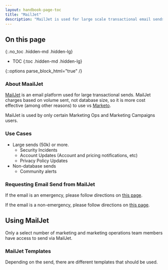 ```yaml
---
layout: handbook-page-toc
title: "MailJet"
description: "MailJet is used for large scale transactional email sends"
---
```


<link rel="stylesheet" type="text/css" href="/stylesheets/biztech.css" />

## On this page
{:.no_toc .hidden-md .hidden-lg}

- TOC
{:toc .hidden-md .hidden-lg}

{::options parse_block_html="true" /}


### About MaailJet
[MailJet](https://www.mailjet.com/) is an email platform used for large transactional sends. MailJet charges based on volume sent, not database size, so it is more cost effective (among other reasons) to use vs [Marketo](/handbook/marketing/marketing-operations/marketo/).

MailJet is used by only certain Marketing Ops and Marketing Campaigns users. 

### Use Cases
- Large sends (50k) or more.
     - Security Incidents
     - Account Updates (Account and pricing notifications, etc)
     - Privacy Policy Updates
- Non-database sends
     - Community alerts

### Requesting Email Send from MailJet
If the email is an emergency, please follow directions on [this page](/handbook/marketing/emergency-response).

If the email is a non-emergency, please follow directions on [this page](/handbook/marketing/lifecycle-marketing/emails-nurture/#overview).


## Using MailJet
Only a select number of marketing and marketing operations team members have access to send via MailJet.


### MailJet Templates
Depending on the send, there are different templates that should be used.
